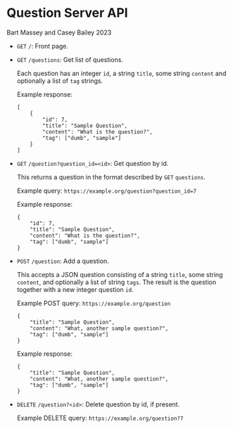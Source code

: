 # Question Server API
Bart Massey and Casey Bailey 2023

* `GET` `/`: Front page.
* `GET` `/questions`: Get list of questions.

  Each question has an integer `id`, a string `title`, some
  string `content` and optionally a list of `tag` strings.
  
  Example response:

      [
          {
              "id": 7,
              "title": "Sample Question",
              "content": "What is the question?",
              "tag": ["dumb", "sample"]
          }
      ]

* `GET` `/question?question_id=<id>`: Get question by id.

  This returns a question in the format described by `GET` `questions`.

  Example query: `https://example.org/question?question_id=7`

  Example response:

      {
          "id": 7,
          "title": "Sample Question",
          "content": "What is the question?",
          "tag": ["dumb", "sample"]
      }

* `POST` `/question`: Add a question.

  This accepts a JSON question consisting of a string
  `title`, some string `content`, and optionally a list of
  string `tags`. The result is the question together with a
  new integer question `id`.


  Example POST query: `https://example.org/question`
  
      {
          "title": "Sample Question",
          "content": "What, another sample question?",
          "tag": ["dumb", "sample"]
      }

  Example response:

      {
          "title": "Sample Question",
          "content": "What, another sample question?",
          "tag": ["dumb", "sample"]
      }

* `DELETE` `/question?<id>`: Delete question by id, if present.

  Example DELETE query: `https://example.org/question?7`
